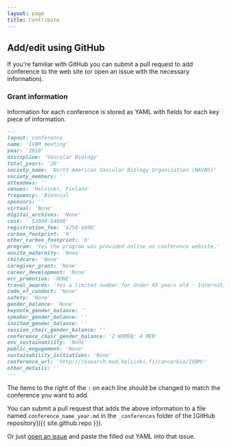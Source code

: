 ```yaml
---
layout: page
title: Contribute
---
```


## Add/edit using GitHub

If you're familiar with GitHub you can submit a pull request to add conference to the web site (or open an issue with the necessary information).

### Grant information

Information for each conference is stored as YAML with fields for each key piece of information.

```markdown
---
layout: conference 
name: 'IVBM meeting'
year: '2018'
discipline: 'Vascular Biology'
total_years: '20'
society_name: 'North American Vascular Biology Organization (NAVBO)'
society_members: ''
attendees: ''
venues: 'Helsinki, Finland'
frequency: 'Biennial'
sponsors: ''
virtual: 'None'
digital_archives: 'None'
cost: ' $2000-$4000'
registration_fee: '$250-$600'
carbon_footprint: '0'
other_carbon_footprint: '0'
program: 'Yes the program was provided online on conference website.'
onsite_maternity: 'None'
childcare: 'None'
caregiver_grant: 'None'
career_development: 'None'
ecr_promotion: 'NONE'
travel_awards: 'Yes a limited number for Under 45 years old - International participants - Presenting author who are from (China / Japan, Southeast / Middle Asia, The Americas / Europe / Oceania / Africa)'
code_of_conduct: 'None'
safety: 'None'
gender_balance: 'None'
keynote_gender_balance: ''
speaker_gender_balance: ''
invited_gender_balance: ''
session_chair_gender_balance: ''
conference_chair_gender_balance: '2 WOMEN: 4 MEN'
env_sustainability: 'None'
public_engagement: 'None'
sustainability_initiatives: 'None'
conference_url: 'http://research.med.helsinki.fi/cancerbio/IVBM/'
other_details: ''
---
```

The items to the right of the `:` on each line should be changed to match the conference you want to add.

You can submit a pull request that adds the above information to a file named `conference_name_year.md` in the `_conferences` folder of the [GitHub repository]({{ site.github.repo }}).

Or just [open an issue](https://github.com/eLifeAmbassadors/improving-conferences/issues/new) and paste the filled out YAML into that issue.

